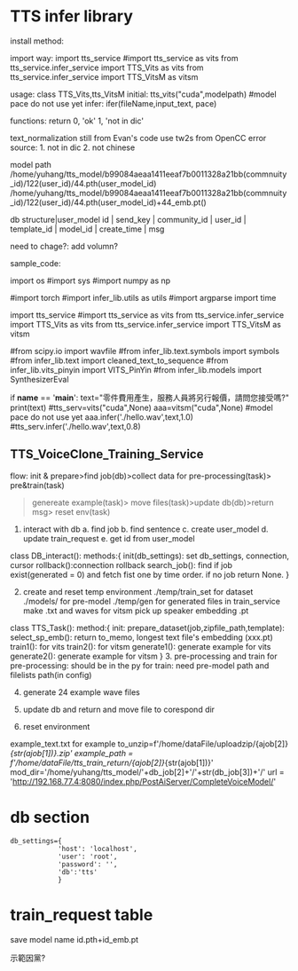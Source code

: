 # TTS infer library
install method:

import way:
import tts_service
#import tts_service as vits
from tts_service.infer_service import TTS_Vits as vits
from tts_service.infer_service import TTS_VitsM as vitsm

usage:
class TTS_Vits,tts_VitsM
initial: 
	tts_vits("cuda",modelpath)    #model pace do not use yet
infer:
	ifer(fileName,input_text, pace)

functions:
return 
0, 'ok'
1, 'not in dic'

text_normalization still from Evan's code
use tw2s from OpenCC
error source: 	1. not in dic
		2. not chinese

model path
/home/yuhang/tts_model/b99084aeaa1411eeaf7b0011328a21bb(commnuity_id)/122(user_id)/44.pth(user_model_id)
/home/yuhang/tts_model/b99084aeaa1411eeaf7b0011328a21bb(commnuity_id)/122(user_id)/44.pth(user_model_id)+44_emb.pt()

db structure|user_model
id | send_key | community_id | user_id | template_id | model_id | create_time | msg 


need to chage?:
add volumn?


sample_code:

import os
#import sys
#import numpy as np

#import torch
#import infer_lib.utils as utils
#import argparse
import time

import tts_service
#import tts_service as vits
from tts_service.infer_service import TTS_Vits as vits
from tts_service.infer_service import TTS_VitsM as vitsm

#from scipy.io import wavfile
#from infer_lib.text.symbols import symbols
#from infer_lib.text import cleaned_text_to_sequence
#from infer_lib.vits_pinyin import VITS_PinYin
#from infer_lib.models import SynthesizerEval


if __name__ == '__main__':
    text="零件費用產生，服務人員將另行報價，請問您接受嗎?"
    print(text)
    #tts_serv=vits("cuda",None)
    aaa=vitsm("cuda",None)    #model pace do not use yet
    aaa.infer('./hello.wav',text,1.0)
    #tts_serv.infer('./hello.wav',text,0.8)



## TTS_VoiceClone_Training_Service

flow:
init & prepare>find job(db)>collect data for pre-processing(task)> pre&train(task)
> genereate example(task)> move files(task)>update db(db)>return msg> reset env(task)

1. interact with db
a. find job
b. find sentence
c. create user_model
d. update train_request
e. get id from user_model

class DB_interact():
methods:{
init(db_settings): set db_settings, connection, cursor
rollback():connection rollback
search_job(): find if job exist(generated = 0) and fetch fist one by time order. if no job return None.
}





2. create and reset temp environment
./temp/train_set for dataset
./models/ for pre-model
./temp/gen for generated files in train_service
make .txt and waves
for vitsm pick up speaker embedding .pt


class TTS_Task():
method:{
init:
prepare_dataset(job,zipfile_path,template):
select_sp_emb(): return to_memo, longest text file's embedding  (xxx.pt)
train1(): for vits
train2(): for vitsm
generate1(): generate example for vits
generate2(): generate example for vitsm
}
3. pre-processing and train
for pre-processing: should be in the py
for train: need pre-model path and filelists path(in config)


4. generate 24 example wave files

5. update db and return and move file to corespond dir

6. reset environment


example_text.txt for example
to_unzip=f'/home/dataFile/uploadzip/{ajob[2]}_{str(ajob[1])}.zip'
example_path = f'/home/dataFile/tts_train_return/{ajob[2]}_{str(ajob[1])}'
mod_dir='/home/yuhang/tts_model/'+db_job[2]+'/'+str(db_job[3])+'/'
url = 'http://192.168.77.4:8080/index.php/PostAiServer/CompleteVoiceModel/'


# db section
    db_settings={
                'host': 'localhost',
                'user': 'root',
                'password': '',
                'db':'tts'
                }
# train_request table



save model name id.pth+id_emb.pt


示範因黨?
